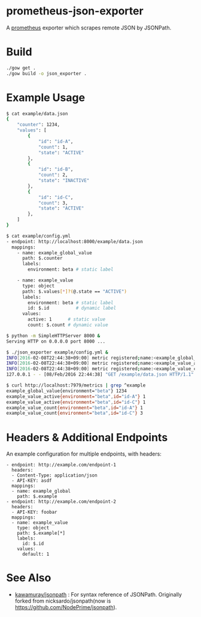 prometheus-json-exporter
========================

A [prometheus](https://prometheus.io/) exporter which scrapes remote JSON by JSONPath.

Build
=====
```sh
./gow get .
./gow build -o json_exporter .
```

Example Usage
=============
```sh
$ cat example/data.json
{
    "counter": 1234,
    "values": [
        {
            "id": "id-A",
            "count": 1,
            "state": "ACTIVE"
        },
        {
            "id": "id-B",
            "count": 2,
            "state": "INACTIVE"
        },
        {
            "id": "id-C",
            "count": 3,
            "state": "ACTIVE"
        },
    ]
}

$ cat example/config.yml
- endpoint: http://localhost:8000/example/data.json
  mappings:
    - name: example_global_value
      path: $.counter
      labels:
        environment: beta # static label

    - name: example_value
      type: object
      path: $.values[*]?(@.state == "ACTIVE")
      labels:
        environment: beta # static label
        id: $.id          # dynamic label
      values:
        active: 1      # static value
        count: $.count # dynamic value

$ python -m SimpleHTTPServer 8000 &
Serving HTTP on 0.0.0.0 port 8000 ...

$ ./json_exporter example/config.yml &
INFO[2016-02-08T22:44:38+09:00] metric registered;name:<example_global_value>
INFO[2016-02-08T22:44:38+09:00] metric registered;name:<example_value_active>
INFO[2016-02-08T22:44:38+09:00] metric registered;name:<example_value_count>
127.0.0.1 - - [08/Feb/2016 22:44:38] "GET /example/data.json HTTP/1.1" 200 -

$ curl http://localhost:7979/metrics | grep ^example
example_global_value{environment="beta"} 1234
example_value_active{environment="beta",id="id-A"} 1
example_value_active{environment="beta",id="id-C"} 1
example_value_count{environment="beta",id="id-A"} 1
example_value_count{environment="beta",id="id-C"} 3
```

Headers & Additional Endpoints
=============
An example configuration for multiple endpoints, with headers:

```
- endpoint: http://example.com/endpoint-1
  headers:
  - Content-Type: application/json
  - API-KEY: asdf
  mappings:
  - name: example_global
    path: $.example
- endpoint: http://example.com/endpoint-2
  headers:
  - API-KEY: foobar
  mappings:
  - name: example_value
    type: object
    path: $.example[*]
    labels:
      id: $.id
    values:
      default: 1
```

See Also
========
- [kawamuray/jsonpath](https://github.com/kawamuray/jsonpath#path-syntax) : For syntax reference of JSONPath.
  Originally forked from nicksardo/jsonpath(now is https://github.com/NodePrime/jsonpath).

